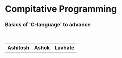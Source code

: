 # Compitative Programming
<h3>Basics of 'C-language' to advance</h3>
<br>
<table>
    <th>Ashitosh</th>
    <th>Ashok</th>
    <th>Lavhate</th>
</tabel>